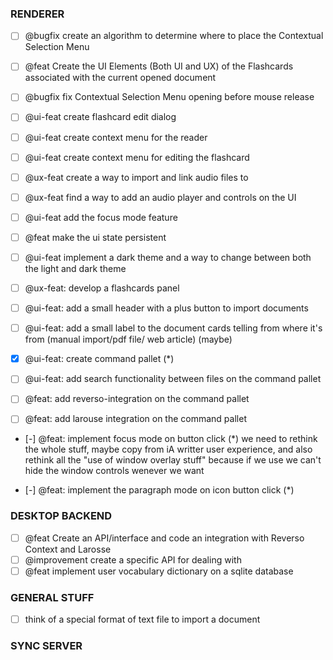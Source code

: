
### RENDERER
- [ ] @bugfix create an algorithm to determine where to place the Contextual Selection Menu
- [ ] @feat Create the UI Elements (Both UI and UX) of the Flashcards associated with the current opened document
- [ ] @bugfix fix Contextual Selection Menu opening before mouse release
- [ ] @ui-feat create flashcard edit dialog
- [ ] @ui-feat create context menu for the reader
- [ ] @ui-feat create context menu for editing the flashcard
- [ ] @ux-feat create a way to import and link audio files to
- [ ] @ux-feat find a way to add an audio player and controls on the UI
- [ ] @ui-feat add the focus mode feature
- [ ] @feat make the ui state persistent
- [ ] @ui-feat implement a dark theme and a way to change between both the light and dark theme
- [ ] @ux-feat: develop a flashcards panel
- [ ] @ui-feat: add a small header with a plus button to import documents
- [ ] @ui-feat: add a small label to the document cards telling from where it's from
      (manual import/pdf file/ web article) (maybe)
- [x] @ui-feat: create command pallet (*)
- [ ] @ui-feat: add search functionality between files on the command pallet
- [ ] @feat: add reverso-integration on the command pallet

- [ ] @feat: add larouse integration on the command pallet


- [-] @feat: implement focus mode on button click (*)
we need to rethink the whole stuff, maybe copy from iA writter user experience, and also rethink all the "use of window overlay stuff" because if we use we can't hide the window controls wenever we want

- [-] @feat: implement the paragraph mode on icon button click (*)




### DESKTOP BACKEND
- [ ] @feat Create an API/interface and code an integration with Reverso Context and Larosse
- [ ] @improvement create a specific API for dealing with
- [ ] @feat implement user vocabulary dictionary on a sqlite database

### GENERAL STUFF
- [ ] think of a special format of text file to import a document

### SYNC SERVER

